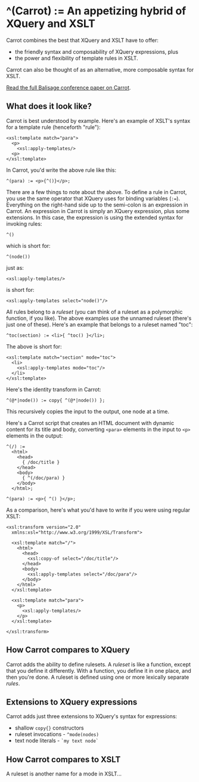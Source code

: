 ^(Carrot) := An appetizing hybrid of XQuery and XSLT
====================================================

Carrot combines the best that XQuery and XSLT have to offer:

  * the friendly syntax and composability of XQuery expressions, plus
  * the power and flexibility of template rules in XSLT.
  
Carrot can also be thought of as an alternative, more composable syntax
for XSLT.

[Read the full Balisage conference paper on Carrot](http://www.balisage.net/Proceedings/vol7/html/Lenz01/BalisageVol7-Lenz01.html).

What does it look like?
-----------------------

Carrot is best understood by example. Here's an example of XSLT's
syntax for a template rule (henceforth "rule"):

    <xsl:template match="para">
      <p>
        <xsl:apply-templates/>
      <p>
    </xsl:template>

In Carrot, you'd write the above rule like this:

    ^(para) := <p>{^()}</p>;

There are a few things to note about the above. To define a rule in Carrot,
you use the same operator that XQuery uses for binding variables (`:=`).
Everything on the right-hand side up to the semi-colon is an expression in
Carrot. An expression in Carrot is simply an XQuery expression, plus some
extensions. In this case, the expression is using the extended syntax for
invoking rules:

    ^()

which is short for:

    ^(node())

just as:

    <xsl:apply-templates/>

is short for:

    <xsl:apply-templates select="node()"/>

All rules belong to a *ruleset* (you can think of a ruleset as a polymorphic
function, if you like). The above examples use the unnamed ruleset (there's just
one of these). Here's an example that belongs to a ruleset named "toc":

    ^toc(section) := <li>{ ^toc() }</li>;

The above is short for:

    <xsl:template match="section" mode="toc">
      <li>
        <xsl:apply-templates mode="toc"/>
      </li>
    </xsl:template>

Here's the identity transform in Carrot:

    ^(@*|node()) := copy{ ^(@*|node()) };

This recursively copies the input to the output, one node at a time.

Here's a Carrot script that creates
an HTML document with dynamic content for its title and body, converting
`<para>` elements in the input to `<p>` elements in the output:

    ^(/) :=
      <html>
        <head>
          { /doc/title }
        </head>
        <body>
          { ^(/doc/para) }
        </body>
      </html>;

    ^(para) := <p>{ ^() }</p>;

As a comparison, here's what you'd have to write if you were using regular
XSLT:

    <xsl:transform version="2.0"
      xmlns:xsl="http://www.w3.org/1999/XSL/Transform">

      <xsl:template match="/">
        <html>
          <head>
            <xsl:copy-of select="/doc/title"/>
          </head>
          <body>
            <xsl:apply-templates select="/doc/para"/>
          </body>
        </html>
      </xsl:template>

      <xsl:template match="para">
        <p>
          <xsl:apply-templates/>
        </p>
      </xsl:template>

    </xsl:transform>



How Carrot compares to XQuery
-----------------------------

Carrot adds the ability to define rulesets. A *ruleset* is like a function, except
that you define it differently. With a function, you define it in one place, and 
then you're done. A ruleset is defined using one or more lexically separate *rules*.

Extensions to XQuery expressions
--------------------------------

Carrot adds just three extensions to XQuery's syntax for expressions:

  * shallow `copy{}` constructors
  * ruleset invocations - `^mode(nodes)`
  * text node literals - `` `my text node` ``


How Carrot compares to XSLT
---------------------------

A ruleset is another name for a mode in XSLT...

